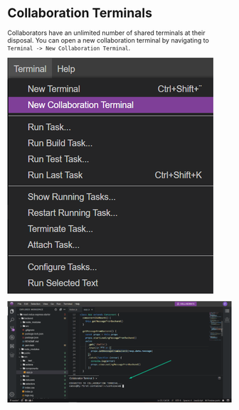 # Collaboration Terminals

Collaborators have an unlimited number of shared terminals at their disposal. You can open a new collaboration terminal by navigating to <code>Terminal -> New Collaboration Terminal</code>.

<p><img src="/images/editor/collaboration/new-collaboration-terminal.png" alt="New collaboration terminal" class="width-60 tall-narrow"/></p>

<p><img src="/images/editor/collaboration/collaboration-terminal.png" alt="Collaboration terminal" class="width-90"/></p>
